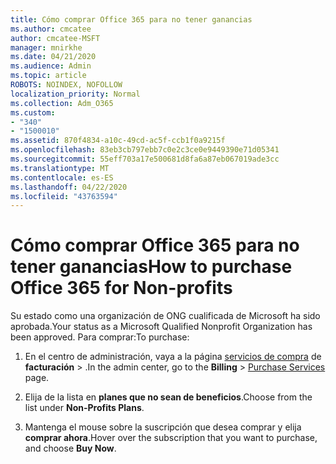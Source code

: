 ```yaml
---
title: Cómo comprar Office 365 para no tener ganancias
ms.author: cmcatee
author: cmcatee-MSFT
manager: mnirkhe
ms.date: 04/21/2020
ms.audience: Admin
ms.topic: article
ROBOTS: NOINDEX, NOFOLLOW
localization_priority: Normal
ms.collection: Adm_O365
ms.custom:
- "340"
- "1500010"
ms.assetid: 870f4834-a10c-49cd-ac5f-ccb1f0a9215f
ms.openlocfilehash: 83eb3cb797ebb7c0e2c3ce0e9449390e71d05341
ms.sourcegitcommit: 55eff703a17e500681d8fa6a87eb067019ade3cc
ms.translationtype: MT
ms.contentlocale: es-ES
ms.lasthandoff: 04/22/2020
ms.locfileid: "43763594"
---
```

# <a name="how-to-purchase-office-365-for-non-profits"></a><span data-ttu-id="f3e65-102">Cómo comprar Office 365 para no tener ganancias</span><span class="sxs-lookup"><span data-stu-id="f3e65-102">How to purchase Office 365 for Non-profits</span></span>

<span data-ttu-id="f3e65-103">Su estado como una organización de ONG cualificada de Microsoft ha sido aprobada.</span><span class="sxs-lookup"><span data-stu-id="f3e65-103">Your status as a Microsoft Qualified Nonprofit Organization has been approved.</span></span> <span data-ttu-id="f3e65-104">Para comprar:</span><span class="sxs-lookup"><span data-stu-id="f3e65-104">To purchase:</span></span>
  
1. <span data-ttu-id="f3e65-105">En el centro de administración, vaya a la página [servicios de compra](https://go.microsoft.com/fwlink/p/?linkid=868433) de **facturación** \> .</span><span class="sxs-lookup"><span data-stu-id="f3e65-105">In the admin center, go to the **Billing** \> [Purchase Services](https://go.microsoft.com/fwlink/p/?linkid=868433) page.</span></span>

2. <span data-ttu-id="f3e65-106">Elija de la lista en **planes que no sean de beneficios**.</span><span class="sxs-lookup"><span data-stu-id="f3e65-106">Choose from the list under **Non-Profits Plans**.</span></span>

3. <span data-ttu-id="f3e65-107">Mantenga el mouse sobre la suscripción que desea comprar y elija **comprar ahora**.</span><span class="sxs-lookup"><span data-stu-id="f3e65-107">Hover over the subscription that you want to purchase, and choose **Buy Now**.</span></span>